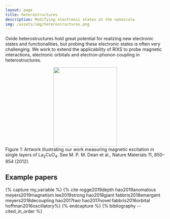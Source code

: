 ```yaml
---
layout: page
title: heterostructures
description: Modifying electronic states at the nanoscale
img: /assets/img/heterostructures.png
---
```


Oxide heterostructures hold great potential for realizing new electronic states and functionalities, but probing these electronic states is often very challenging. We work to extend the applicability of RIXS to probe magnetic interactions, electronic orbitals and electron-phonon coupling in heterostructures.

<center><img src="{{ site.baseurl }}/assets/img/spin_excitations.jpg" height="250" width="200"></center>
<div class="col three caption">
    Figure 1: Artwork illustrating our work measuring magnetic excitation in single layers of La<sub>2</sub>CuO<sub>4</sub>. See M. P. M. Dean et al., Nature Materials 11, 850–854 (2012).
</div>


## Example papers
{% capture my_variable %}
{% cite rogge2019depth hao2019anomalous meyers2019magnetism lee2019strong hao2018giant fabbris2018emergent meyers2018decoupling hao2017two hao2017novel fabbris2016orbital hoffman2016oscillatory%}
{% endcapture %}
{% bibliography --cited_in_order %}
